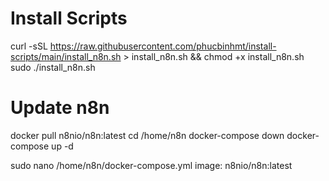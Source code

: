 # Install Scripts

curl -sSL https://raw.githubusercontent.com/phucbinhmt/install-scripts/main/install_n8n.sh > install_n8n.sh && chmod +x install_n8n.sh
sudo ./install_n8n.sh

# Update n8n

docker pull n8nio/n8n:latest
cd /home/n8n
docker-compose down
docker-compose up -d

sudo nano /home/n8n/docker-compose.yml
image: n8nio/n8n:latest